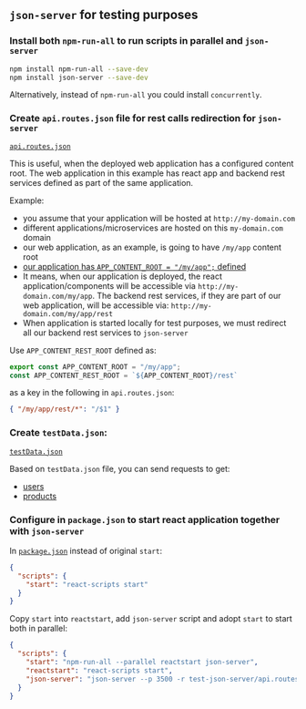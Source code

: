 ## `json-server` for testing purposes

### Install both `npm-run-all` to run scripts in parallel and `json-server`

```bash
npm install npm-run-all --save-dev
npm install json-server --save-dev
```
Alternatively, instead of `npm-run-all` you could install `concurrently`.

### Create `api.routes.json` file for rest calls redirection for `json-server`

[`api.routes.json`](../react-axios-app/test-json-server/api.routes.json)

This is useful, when the deployed web application has a configured content root.
The web application in this example has react app and backend rest services defined as part of the same application.

Example:
* you assume that your application will be hosted at `http://my-domain.com`
* different applications/microservices are hosted on this `my-domain.com` domain
* our web application, as an example, is going to have `/my/app` content root
* [our application has `APP_CONTENT_ROOT = "/my/app";` defined](../react-axios-app/src/rest/restClient.js)
* It means, when our application is deployed, the react application/components will be accessible via
  `http://my-domain.com/my/app`. The backend rest services, if they are part of our web application,
  will be accessible via: `http://my-domain.com/my/app/rest`
* When application is started locally for test purposes, we must redirect all our backend rest services to `json-server`

Use `APP_CONTENT_REST_ROOT` defined as:
```javascript
export const APP_CONTENT_ROOT = "/my/app";
const APP_CONTENT_REST_ROOT = `${APP_CONTENT_ROOT}/rest`
```
as a key in the following in `api.routes.json`:
```json
{ "/my/app/rest/*": "/$1" }
```

### Create `testData.json`:

[`testData.json`](../react-axios-app/test-json-server/testData.json)

Based on `testData.json` file, you can send requests to get:
* [users](http://localhost:3500/my/app/rest/users)
* [products](http://localhost:3500/my/app/rest/products)

### Configure in `package.json` to start react application together with `json-server`

In [`package.json`](../react-axios-app/package.json) instead of original `start`:
```json
{
  "scripts": {
    "start": "react-scripts start"
  }
}
```
Copy `start` into `reactstart`, add `json-server` script and adopt `start` to start both in parallel:
```json 
{
  "scripts": {
    "start": "npm-run-all --parallel reactstart json-server",
    "reactstart": "react-scripts start",
    "json-server": "json-server --p 3500 -r test-json-server/api.routes.json test-json-server/testData.json"
  }
}
```
